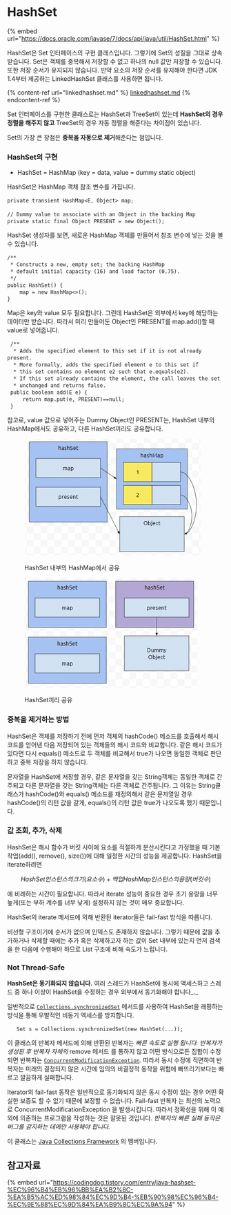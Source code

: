 # HashSet

{% embed url="https://docs.oracle.com/javase/7/docs/api/java/util/HashSet.html" %}

HashSet은 Set 인터페이스의 구현 클래스입니다. 그렇기에 Set의 성질을 그대로 상속받습니다. Set은 객체를 중복해서 저장할 수 없고 하나의 null 값만 저장할 수 있습니다. 또한 저장 순서가 유지되지 않습니다. 만약 요소의 저장 순서를 유지해야 한다면 JDK 1.4부터 제공하는 LinkedHashSet 클래스를 사용하면 됩니다.&#x20;

{% content-ref url="linkedhashset.md" %}
[linkedhashset.md](linkedhashset.md)
{% endcontent-ref %}



Set 인터페이스를 구현한 클래스로는 HashSet과 TreeSet이 있는데 **HashSet의 경우 정렬을 해주지 않고** TreeSet의 경우 자동 정렬을 해준다는 차이점이 있습니다.&#x20;

Set의 가장 큰 장점은 **중복을 자동으로 제거**해준다는 점입니다.



### HashSet의 구현

* HashSet = HashMap (key = data, value = dummy static object)

HashSet은 HashMap 객체 참조 변수를 가집니다.&#x20;

```
private transient HashMap<E, Object> map;

// Dummy value to associate with an Object in the backing Map
private static final Object PRESENT = new Object();
```



HashSet 생성자를 보면, 새로운 HashMap 객체를 만들어서 참조 변수에 넣는 것을 볼 수 있습니다.

```
/**
 * Constructs a new, empty set; the backing HashMap
 * default initial capacity (16) and load factor (0.75).
 */
public HashSet() {
    map = new HashMap<>();
}
```



Map은 key와 value 모두 필요합니다. 그런데 HashSet은 외부에서 key에 해당하는 데이터만 받습니다. 따라서 미리 만들어둔 Object인 PRESENT를 map.add()할 때 value로 넣어줍니다.

```
 /**
  * Adds the specified element to this set if it is not already present.
  * More formally, adds the specified element e to this set if
  * this set contains no element e2 such that e.equals(e2).
  * If this set already contains the element, the call leaves the set
  * unchanged and returns false.
 public boolean add(E e) {
     return map.put(e, PRESENT)==null;
 }
```

&#x20;

참고로, value 값으로 넣어주는 Dummy Object인 PRESENT는,  HashSet 내부의 HashMap에서도 공유하고, 다른 HashSet끼리도 공유합니다.

<figure><img src="../.gitbook/assets/image.png" alt=""><figcaption><p>HashSet 내부의 HashMap에서 공유</p></figcaption></figure>

<figure><img src="../.gitbook/assets/image (2).png" alt=""><figcaption><p>HashSet끼리 공유</p></figcaption></figure>

### 중복을 제거하는 방법

HashSet은 객체를 저장하기 전에 먼저 객체의 hashCode() 메소드를 호출해서 해시 코드를 얻어낸 다음 저장되어 있는 객체들의 해시 코드와 비교합니다. 같은 해시 코드가 있다면 다시 equals() 메소드로 두 객체를 비교해서 true가 나오면 동일한 객체로 판단하고 중복 저장을 하지 않습니다.

문자열을 HashSet에 저장할 경우, 같은 문자열을 갖는 String객체는 동일한 객체로 간주되고 다른 문자열을 갖는 String객체는 다른 객체로 간주됩니다. 그 이유는 String클래스가 hashCode()와 equals() 메소드를 재정의해서 같은 문자열일 경우 hashCode()의 리턴 값을 같게, equals()의 리턴 값은 true가 나오도록 했기 때문입니다.



### 값 조회, 추가, 삭제

HashSet은 해시 함수가 버킷 사이에 요소를 적절하게 분산시킨다고 가정했을 때 기본 작업(add(), remove(), size())에 대해 일정한 시간의 성능을 제공합니다. HashSet을 iterate하려면&#x20;

$$
HashSet 인스턴스의 크기(요소 수) + 백업 HashMap 인스턴스의 용량(버킷 수)
$$

에 비례하는 시간이 필요합니다. 따라서 iterate 성능이 중요한 경우 초기 용량을 너무 높게(또는 부하 계수를 너무 낮게) 설정하지 않는 것이 매우 중요합니다.&#x20;

HashSet의 iterate 메서드에 의해 반환된 iterator들은 fail-fast 방식을 따릅니다.



비선형 구조이기에 순서가 없으며 인덱스도 존재하지 않습니다. 그렇기 때문에 값을 추가하거나 삭제할 때에는 추가 혹은 삭제하고자 하는 값이 Set 내부에 있는지 먼저 검색을 한 다음에 수행해야 하므로 List 구조에 비해 속도가 느립니다.



### Not Thread-Safe

**HashSet은 동기화되지 않습니다.** 여러 스레드가 HashSet에 동시에 액세스하고 스레드 중 하나 이상이 HashSet을 수정하는 경우 외부에서 동기화해야 합니다_._

일반적으로 [`Collections.synchronizedSet`](https://docs.oracle.com/javase/7/docs/api/java/util/Collections.html#synchronizedSet\(java.util.Set\)) 메서드를 사용하여 HashSet을 래핑하는 방식을 통해 우발적인 비동기 엑세스를 방지합니다.

```
   Set s = Collections.synchronizedSet(new HashSet(...));
```

이 클래스의 반복자 메서드에 의해 반환된 반복자는 _빠른 속도로 실행 됩니다. 반복자가 생성된 후 반복자 자체의_ remove 메서드 를 통하지 않고 어떤 방식으로든 집합이 수정되면 반복자는 [`ConcurrentModificationException`](https://docs.oracle.com/javase/7/docs/api/java/util/ConcurrentModificationException.html). 따라서 동시 수정에 직면하여 반복자는 미래의 결정되지 않은 시간에 임의의 비결정적 동작을 위험에 빠뜨리기보다는 빠르고 깔끔하게 실패합니다.

Iterator의 fail-fast 동작은 일반적으로 동기화되지 않은 동시 수정이 있는 경우 어떤 확실한 보증도 할 수 없기 때문에 보장할 수 없습니다. Fail-fast 반복자 는 최선의 노력으로 ConcurrentModificationException 을 발생시킵니다. 따라서 정확성을 위해 이 예외에 의존하는 프로그램을 작성하는 것은 잘못된 것입니다. _반복자의 빠른 실패 동작은 버그를 감지하는 데에만 사용해야 합니다._

이 클래스는 [Java Collections Framework](https://docs.oracle.com/javase/7/docs/technotes/guides/collections/index.html) 의 멤버입니다.



## 참고자료

{% embed url="https://codingdog.tistory.com/entry/java-hashset-%EC%96%B4%EB%96%BB%EA%B2%8C-%EA%B5%AC%ED%98%84%EC%9D%B4-%EB%90%98%EC%96%B4-%EC%9E%88%EC%9D%84%EA%B9%8C%EC%9A%94" %}

